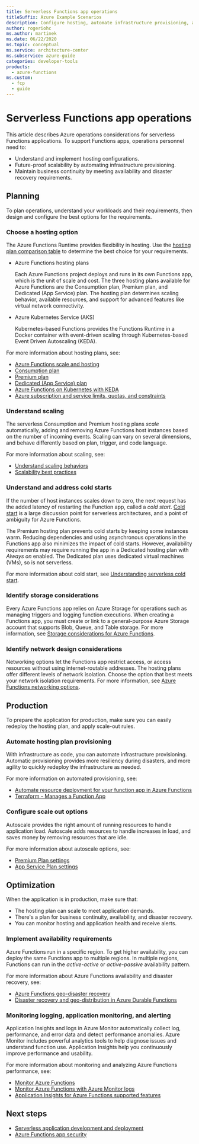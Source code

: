 ```yaml
---
title: Serverless Functions app operations
titleSuffix: Azure Example Scenarios
description: Configure hosting, automate infrastructure provisioning, and maintain high availability for serverless Functions apps.
author: rogeriohc
ms.author: martinek
ms.date: 06/22/2020
ms.topic: conceptual
ms.service: architecture-center
ms.subservice: azure-guide
categories: developer-tools
products:
  - azure-functions
ms.custom:
  - fcp
  - guide
---
```

# Serverless Functions app operations

This article describes Azure operations considerations for serverless Functions applications. To support Functions apps, operations personnel need to:

- Understand and implement hosting configurations.
- Future-proof scalability by automating infrastructure provisioning.
- Maintain business continuity by meeting availability and disaster recovery requirements.

## Planning

To plan operations, understand your workloads and their requirements, then design and configure the best options for the requirements.

### Choose a hosting option
The Azure Functions Runtime provides flexibility in hosting. Use the [hosting plan comparison table](/azure/azure-functions/functions-scale#hosting-plans-comparison) to determine the best choice for your requirements.

- Azure Functions hosting plans

  Each Azure Functions project deploys and runs in its own Functions app, which is the unit of scale and cost. The three hosting plans available for Azure Functions are the Consumption plan, Premium plan, and Dedicated (App Service) plan. The hosting plan determines scaling behavior, available resources, and support for advanced features like virtual network connectivity.

- Azure Kubernetes Service (AKS)

  Kubernetes-based Functions provides the Functions Runtime in a Docker container with event-driven scaling through Kubernetes-based Event Driven Autoscaling (KEDA).

For more information about hosting plans, see:
- [Azure Functions scale and hosting](/azure/azure-functions/functions-scale)
- [Consumption plan](/azure/azure-functions/functions-scale#consumption-plan)
- [Premium plan](/azure/azure-functions/functions-premium-plan)
- [Dedicated (App Service) plan](/azure/azure-functions/functions-scale#app-service-plan)
- [Azure Functions on Kubernetes with KEDA](/azure/azure-functions/functions-kubernetes-keda)
- [Azure subscription and service limits, quotas, and constraints](/azure/azure-resource-manager/management/azure-subscription-service-limits)

### Understand scaling

The serverless Consumption and Premium hosting plans *scale* automatically, adding and removing Azure Functions host instances based on the number of incoming events. Scaling can vary on several dimensions, and behave differently based on plan, trigger, and code language.

For more information about scaling, see:
- [Understand scaling behaviors](/azure/azure-functions/functions-scale#understanding-scaling-behaviors)
- [Scalability best practices](/azure/azure-functions/functions-best-practices#scalability-best-practices)

### Understand and address cold starts

If the number of host instances scales down to zero, the next request has the added latency of restarting the Function app, called a *cold start*. [Cold start](/azure/azure-functions/functions-scale#cold-start) is a large discussion point for serverless architectures, and a point of ambiguity for Azure Functions.

The Premium hosting plan prevents cold starts by keeping some instances warm. Reducing dependencies and using asynchronous operations in the Functions app also minimizes the impact of cold starts. However, availability requirements may require running the app in a Dedicated hosting plan with *Always on* enabled. The Dedicated plan uses dedicated virtual machines (VMs), so is not serverless.

For more information about cold start, see [Understanding serverless cold start](https://azure.microsoft.com/blog/understanding-serverless-cold-start/).

### Identify storage considerations

Every Azure Functions app relies on Azure Storage for operations such as managing triggers and logging function executions. When creating a Functions app, you must create or link to a general-purpose Azure Storage account that supports Blob, Queue, and Table storage. For more information, see [Storage considerations for Azure Functions](/azure/azure-functions/storage-considerations).

### Identify network design considerations

Networking options let the Functions app restrict access, or access resources without using internet-routable addresses. The hosting plans offer different levels of network isolation. Choose the option that best meets your network isolation requirements. For more information, see [Azure Functions networking options](/azure/azure-functions/functions-networking-options).

## Production

To prepare the application for production, make sure you can easily redeploy the hosting plan, and apply scale-out rules.

### Automate hosting plan provisioning
With infrastructure as code, you can automate infrastructure provisioning. Automatic provisioning provides more resiliency during disasters, and more agility to quickly redeploy the infrastructure as needed.

For more information on automated provisioning, see:
- [Automate resource deployment for your function app in Azure Functions](/azure/azure-functions/functions-infrastructure-as-code)
- [Terraform - Manages a Function App](https://www.terraform.io/docs/providers/azurerm/r/function_app.html)

### Configure scale out options
Autoscale provides the right amount of running resources to handle application load. Autoscale adds resources to handle increases in load, and saves money by removing resources that are idle.

For more information about autoscale options, see:
- [Premium Plan settings](/azure/azure-functions/functions-premium-plan#plan-and-sku-settings)
- [App Service Plan settings](/azure/azure-monitor/platform/autoscale-get-started)

## Optimization

When the application is in production, make sure that:

- The hosting plan can scale to meet application demands.
- There's a plan for business continuity, availability, and disaster recovery.
- You can monitor hosting and application health and receive alerts.

### Implement availability requirements

Azure Functions run in a specific region. To get higher availability, you can deploy the same Functions app to multiple regions. In multiple regions, Functions can run in the *active-active* or *active-passive* availability pattern.

For more information about Azure Functions availability and disaster recovery, see:
- [Azure Functions geo-disaster recovery](/azure/azure-functions/functions-geo-disaster-recovery)
- [Disaster recovery and geo-distribution in Azure Durable Functions](/azure/azure-functions/durable/durable-functions-disaster-recovery-geo-distribution)

### Monitoring logging, application monitoring, and alerting
Application Insights and logs in Azure Monitor automatically collect log, performance, and error data and detect performance anomalies. Azure Monitor includes powerful analytics tools to help diagnose issues and understand function use. Application Insights help you continuously improve performance and usability.

For more information about monitoring and analyzing Azure Functions performance, see:
- [Monitor Azure Functions](/azure/azure-functions/functions-monitoring)
- [Monitor Azure Functions with Azure Monitor logs](/azure/azure-functions/functions-monitor-log-analytics)
- [Application Insights for Azure Functions supported features](/azure/azure-monitor/app/azure-functions-supported-features)

## Next steps

- [Serverless application development and deployment](application-development.md)
- [Azure Functions app security](functions-app-security.md)
